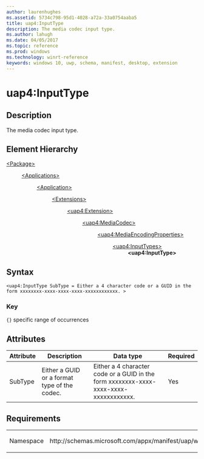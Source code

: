 ```yaml
---
author: laurenhughes
ms.assetid: 5734c798-95d1-4028-a72a-33a0754aaba5
title: uap4:InputType
description: The media codec input type.
ms.author: lahugh
ms.date: 04/05/2017
ms.topic: reference
ms.prod: windows
ms.technology: winrt-reference
keywords: windows 10, uwp, schema, manifest, desktop, extension 
---
```


# uap4:InputType

## Description
The media codec input type.

## Element Hierarchy
<dl>
<dt><a href="element-package.md">&lt;Package&gt;</a></dt>
<dd>
<dl>
<dt><a href="element-applications.md">&lt;Applications&gt;</a></dt>
<dd>
<dl>
<dt><a href="element-application.md">&lt;Application&gt;</a></dt>
<dd>
<dl>
<dt><a href="element-1-extensions.md">&lt;Extensions&gt;</a></dt>
<dd>
<dl>
<dt><a href="element-uap4-extension.md">&lt;uap4:Extension&gt;</a></dt>
<dd>
<dl>
<dt><a href="element-uap4-mediacodec.md">&lt;uap4:MediaCodec&gt;</a></dt>
<dd>
<dl>
<dt><a href="element-uap4-MediaEncodingProperties.md">&lt;uap4:MediaEncodingProperties&gt;</a></dt>
<dd>
<dl>
<dt><a href="element-uap4-inputtypes.md">&lt;uap4:InputTypes&gt;</a></dt>
<dd><b>&lt;uap4:InputType&gt;</b></dd>
</dl>
</dd>
</dl>
</dd>
</dl>
</dd>
</dl>
</dd>
</dl>
</dd>
</dl>
</dd>
</dl>
</dd>
</dl>

## Syntax
```syntax
<uap4:InputType SubType = Either a 4 character code or a GUID in the form xxxxxxxx-xxxx-xxxx-xxxx-xxxxxxxxxxxx. >                 
```

### Key
`{}` specific range of occurrences


## Attributes
| Attribute | Description | Data type | Required |
|-----------|-------------|-----------|----------|
| SubType | Either a GUID or a format type of the codec. | Either a 4 character code or a GUID in the form xxxxxxxx-xxxx-xxxx-xxxx-xxxxxxxxxxxx. | Yes |


## Requirements

<table>
<colgroup>
<col width="50%" />
<col width="50%" />
</colgroup>
<tbody>
<tr class="odd">
<td><p>Namespace</p></td>
<td><p>http://schemas.microsoft.com/appx/manifest/uap/windows10/4</p></td>
</tr>
</tbody>
</table>